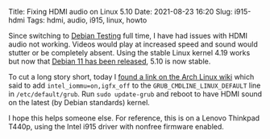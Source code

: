 Title: Fixing HDMI audio on Linux 5.10
Date: 2021-08-23 16:20
Slug: i915-hdmi
Tags: hdmi, audio, i915, linux, howto

Since switching to [Debian Testing](https://www.debian.org/releases/testing/) full time, I have had issues with HDMI audio not working. Videos would play at increased speed and sound would stutter or be completely absent. Using the stable Linux kernel 4.19 works but now that [Debian 11 has been released](https://www.debian.org/News/2021/20210814), 5.10 is now stable.

To cut a long story short, today I [found a link on the Arch Linux wiki](https://wiki.archlinux.org/title/Intel_graphics#No_sound_through_HDMI_on_a_Haswell_CPU) which said to add `intel_iommu=on,igfx_off` to the `GRUB_CMDLINE_LINUX_DEFAULT` line in `/etc/default/grub`. Run `sudo update-grub` and reboot to have HDMI sound on the latest (by Debian standards) kernel.

I hope this helps someone else. For reference, this is on a Lenovo Thinkpad T440p, using the Intel i915 driver with nonfree firmware enabled.
